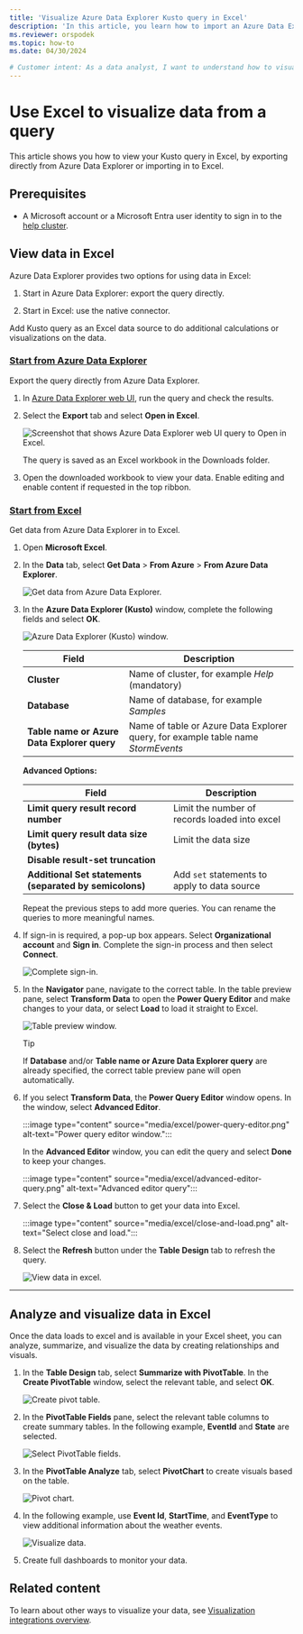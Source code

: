 ```yaml
---
title: 'Visualize Azure Data Explorer Kusto query in Excel'
description: 'In this article, you learn how to import an Azure Data Explorer Kusto query into Excel, by exporting it directly or by using the native connector in Excel.'
ms.reviewer: orspodek
ms.topic: how-to
ms.date: 04/30/2024

# Customer intent: As a data analyst, I want to understand how to visualize my Azure Data Explorer data in Excel.
---
```


# Use Excel to visualize data from a query

This article shows you how to view your Kusto query in Excel, by exporting directly from Azure Data Explorer or importing in to Excel.

## Prerequisites

* A Microsoft account or a Microsoft Entra user identity to sign in to the [help cluster](https://dataexplorer.azure.com/clusters/help/databases/Samples).

## View data in Excel

Azure Data Explorer provides two options for using data in Excel:

1. Start in Azure Data Explorer: export the query directly.

1. Start in Excel: use the native connector.

Add Kusto query as an Excel data source to do additional calculations or visualizations on the data.

### [Start from Azure Data Explorer](#tab/azure-data-explorer)

Export the query directly from Azure Data Explorer.

1. In [Azure Data Explorer web UI](https://dataexplorer.azure.com/clusters/help/databases/Samples), run the query and check the results.

1. Select the **Export** tab and select **Open in Excel**.

    ![Screenshot that shows Azure Data Explorer web UI query to Open in Excel.](media/excel/web-ui-query-to-excel.png)

    The query is saved as an Excel workbook in the Downloads folder.

1. Open the downloaded workbook to view your data. Enable editing and enable content if requested in the top ribbon.

### [Start from Excel](#tab/excel)

Get data from Azure Data Explorer in to Excel.

1. Open **Microsoft Excel**.

1. In the **Data** tab, select **Get Data** > **From Azure** > **From Azure Data Explorer**.

    ![Get data from Azure Data Explorer.](media/excel/get-data-from-adx.png)

1. In the **Azure Data Explorer (Kusto)** window, complete the following fields and select **OK**.

    ![Azure Data Explorer (Kusto) window.](media/excel/adx-connection-window.png)

    |Field   |Description |
    |---------|---------|
    |**Cluster**   |   Name of cluster, for example *Help* (mandatory)      |
    |**Database**     |    Name of database, for example *Samples*      |
    |**Table name or Azure Data Explorer query**    |     Name of table or Azure Data Explorer query, for example table name *StormEvents*    |

    **Advanced Options:**

     |Field   |Description |
    |---------|---------|
    |**Limit query result record number**     |     Limit the number of records loaded into excel  |
    |**Limit query result data size (bytes)**    |    Limit the data size      |
    |**Disable result-set truncation**    |         |
    |**Additional Set statements (separated by semicolons)**    |    Add `set` statements to apply to data source     |

    Repeat the previous steps to add more queries. You can rename the queries to more meaningful names.

1. If sign-in is required, a pop-up box appears. Select **Organizational account** and **Sign in**. Complete the sign-in process and then select **Connect**.

    ![Complete sign-in.](media/excel/complete-sign-in.png)

1. In the **Navigator** pane, navigate to the correct table. In the table preview pane, select **Transform Data** to open the **Power Query Editor** and make changes to your data, or select **Load** to load it straight to Excel.

    ![Table preview window.](media/excel/navigate-table-preview-window.png)

    > [!TIP]
    > If **Database** and/or **Table name or Azure Data Explorer query** are already specified, the correct table preview pane will open automatically.

1. If you select **Transform Data**, the **Power Query Editor** window opens. In the window, select **Advanced Editor**.

    :::image type="content" source="media/excel/power-query-editor.png" alt-text="Power query editor window.":::

    In the **Advanced Editor** window, you can edit the query and select **Done** to keep your changes.

    :::image type="content" source="media/excel/advanced-editor-query.png" alt-text="Advanced editor query":::

1. Select the **Close & Load** button to get your data into Excel.

    :::image type="content" source="media/excel/close-and-load.png" alt-text="Select close and load.":::

1. Select the **Refresh** button under the **Table Design** tab to refresh the query.

    ![View data in excel.](media/excel/data-in-excel.png)

---

## Analyze and visualize data in Excel

Once the data loads to excel and is available in your Excel sheet, you can analyze, summarize, and visualize the data by creating relationships and visuals.

1. In the **Table Design** tab, select **Summarize with PivotTable**. In the **Create PivotTable** window, select the relevant table, and select **OK**.

    ![Create pivot table.](media/excel/create-pivot-table.png)

1. In the **PivotTable Fields** pane, select the relevant table columns to create summary tables. In the following example,  **EventId** and **State** are selected.

    ![Select PivotTable fields.](media/excel/pivot-table-pick-fields.png)

1. In the **PivotTable Analyze** tab, select **PivotChart** to create visuals based on the table.

    ![Pivot chart.](media/excel/pivot-table-analyze-pivotchart.png)

1. In the following example, use **Event Id**, **StartTime**, and **EventType** to view additional information about the weather events.

    ![Visualize data.](media/excel/visualize-excel-data.png)

1. Create full dashboards to monitor your data.

## Related content

To learn about other ways to visualize your data, see [Visualization integrations overview](integrate-visualize-overview.md).
